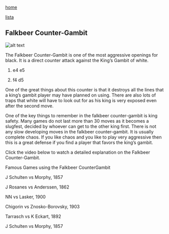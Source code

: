 [home](/zaliczeniowe1awww/)

[lista](/zaliczeniowe1awww/lista/)

## Falkbeer Counter-Gambit

![alt text](https://www.thechesswebsite.com/wp-content/uploads/2012/07/falkbeer1.jpg "Falkbeer Counter-Gambit")


The Falkbeer Counter-Gambit is one of the most aggressive openings for black. It is a direct counter attack against the King’s Gambit of white.

1. e4 e5

2. f4 d5

One of the great things about this counter is that it destroys all the lines that a king’s gambit player may have planned on using. There are also lots of traps that white will have to look out for as his king is very exposed even after the second move.

One of the key things to remember in the falkbeer counter-gambit is king safety. Many games do not last more than 30 moves as it becomes a slugfest, decided by whoever can get to the other king first. There is not any slow developing moves in the falkbeer counter-gambit. It is usually complete chaos. If you like chaos and you like to play very aggressive then this is a great defense if you find a player that favors the king’s gambit.

Click the video below to watch a detailed explanation on the Falkbeer Counter-Gambit.









Famous Games using the Falkbeer CounterGambit

J Schulten vs Morphy, 1857

J Rosanes vs Anderssen, 1862

NN vs Lasker, 1900

Chigorin vs Znosko-Borovsky, 1903

Tarrasch vs K Eckart, 1892

J Schulten vs Morphy, 1857

